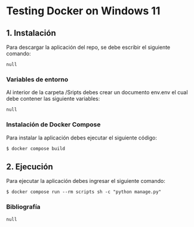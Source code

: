 # Testing Docker on Windows 11

## 1. Instalación

Para descargar la aplicación del repo, se debe escribir el siguiente comando:

```
null
```

### Variables de entorno

Al interior de la carpeta /Sripts debes crear un documento env.env el cual debe contener las siguiente variables:

```
null
```

### Instalación de Docker Compose

Para instalar la aplicación debes ejecutar el siguiente código:

```
$ docker compose build
```

## 2. Ejecución

Para ejecutar la aplicación debes ingresar el siguiente comando:

```
$ docker compose run --rm scripts sh -c "python manage.py"
```

### Bibliografía

```
null
```